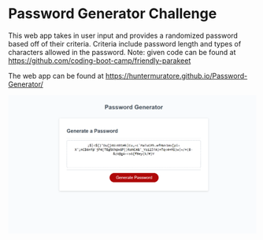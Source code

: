# Password Generator Challenge

This web app takes in user input and provides a randomized password based off of their criteria. Criteria include password length and types of characters allowed in the password.
Note: given code can be found at <https://github.com/coding-boot-camp/friendly-parakeet>

The web app can be found at <https://huntermuratore.github.io/Password-Generator/>

![password generator webpage image](./img/password-gen-screenshot.png)
